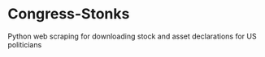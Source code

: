 # Congress-Stonks
Python web scraping for downloading stock and asset declarations for US politicians
